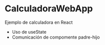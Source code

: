 # CalculadoraWebApp
 Ejemplo de calculadora en React

- Uso de useState
- Comunicación de compomente padre-hijo